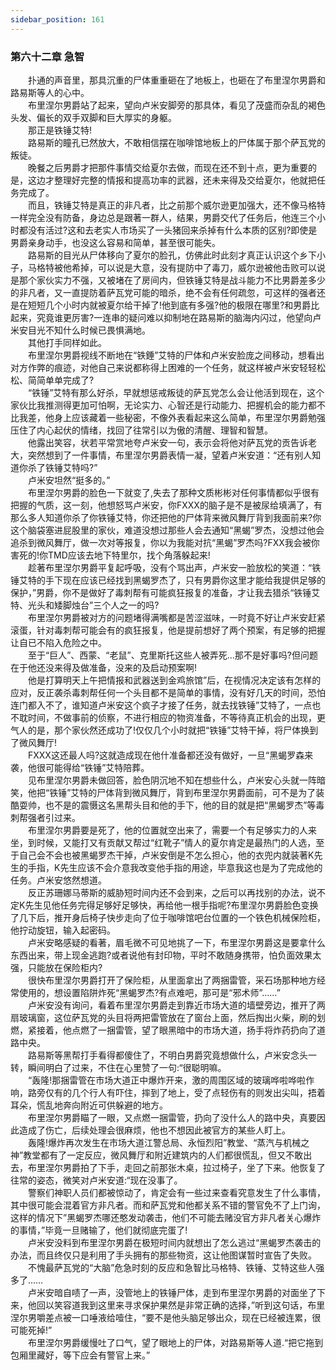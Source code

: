 ```yaml
---
sidebar_position: 161
---
```

### 第六十二章 急智  


　　扑通的声音里，那具沉重的尸体重重砸在了地板上，也砸在了布里涅尔男爵和路易斯等人的心中。  
　　布里涅尔男爵站了起来，望向卢米安脚旁的那具体，看见了茂盛而杂乱的褐色头发、偏长的双手双脚和巨大厚实的身躯。  
　　那正是铁锤艾特!  
　　路易斯的瞳孔已然放大，不敢相信摆在咖啡馆地板上的尸体属于那个萨瓦党的叛徒。  
　　晚餐之后男爵才把那件事情交给夏尔去做，而现在还不到十点，更为重要的是，这边才整理好完整的情报和提高功率的武器，还未来得及交给夏尔，他就把任务完成了。  
　　而且，铁锤艾特是真正的非凡者，比之前那个威尔逊更加强大，还不像马格特一样完全没有防备，身边总是跟著一群人，结果，男爵交代了任务后，他连三个小时都没有活过?这和去老实人市场买了一头猪回来杀掉有什么本质的区别?即使是男爵亲身动手，也没这么容易和简单，甚至很可能失。  
　　路易斯的目光从尸体移向了夏尔的脸孔，仿佛此时此刻才真正认识这个乡下小子，马格特被他希掉，可以说是大意，没有提防中了毒刀，威尔逊被他击败可以说是那个家伙实力不强，又被堵在了房间内，但铁锤艾特是战斗能力不比男爵差多少的非凡者，又一直提防着萨瓦党可能的暗杀，绝不会有任何疏忽，可这样的强者还是在短短几个小时内就被夏尔给干掉了!他到底有多强?他的极限在哪里?和男爵比起来，究竟谁更厉害?一连串的疑问难以抑制地在路易斯的脑海内闪过，他望向卢米安目光不知什么时候已畏惧满地。  
　　其他打手同样如此。  
　　布里涅尔男爵视线不断地在“铁錘”艾特的尸体和卢米安脸庞之间移动，想看出对方作弊的痕迹，对他自己来说都称得上困难的一个任务，就这样被卢米安轻轻松松、简简单单完成了?  
　　“铁锤”艾特有那么好杀，早就想惩戒叛徒的萨瓦党怎么会让他活到现在，这个家伙比我推测得更加可怕啊，无论实力、心智还是行动能力、把握机会的能力都不比我差，他身上应该藏着一些秘密，不像外表看起来这么简单，布里涅尔男爵勉强压住了内心起伏的情绪，找回了往常引以为傲的清醒、理智和智慧。  
　　他露出笑容，状若平常赏地夸卢米安一句，表示会将他对萨瓦党的贡告诉老大，突然想到了一件事情，布里涅尔男爵表情一凝，望着卢米安道：“还有别人知道你杀了铁锤艾特吗?”  
　　卢米安坦然“挺多的。”  
　　布里涅尔男爵的脸色一下就变了,失去了那种文质彬彬对任何事情都似乎很有把握的气质，这一刻，他想怒骂卢米安，你FXXX的脑子是不是被尿给填满了，有那么多人知道你杀了你铁锤艾特，你还把他的尸体背来微风舞厅背到我面前来?你这个脑袋塞进屁股里的家伙，难道没想过那些人会去通知“黑蝎”罗杰，没想过他会追杀到微风舞厅，做一次对等报复，你以为我能对抗“黑蝎”罗杰吗?FXX我会被你害死的!你TMD应该去地下特里尔，找个角落躲起来!  
　　趁著布里涅尔男爵平复起呼吸，没有个骂出声，卢米安一脸放松的笑道：“铁锤艾特的手下现在应该已经找到黑蝎罗杰了，只有男爵你这里才能给我提供足够的保护，”男爵，你不是做好了毒刺帮有可能疯狂报复的准备，才让我去猎杀“铁锤艾特、光头和矮脚烛台”三个人之一的吗?  
　　布里涅尔男爵被对方的问题堵得满嘴都是苦涩滋味，一时竟不好让卢米安赶紧滚蛋，针对毒刺帮可能会有的疯狂报复，他是提前想好了两个预案，有足够的把握让自已不陷入危险之中。  
　　至于“巨人”、西蒙、“老鼠”、克里斯托这些人被弄死…那不是好事吗?但问题在于他还没来得及做准备，没来的及启动预案啊!  
　　他是打算明天上午把情报和武器送到金鸡旅馆”后，在视情况决定该有怎样的应对，反正袭杀毒刺帮任何一个头目都不是简单的事情，没有好几天的时间，恐怕连门都入不了，谁知道卢米安这个疯子才接了任务，就去找铁锤”艾特了，一点也不耽时间，不做事前的侦察，不进行相应的物资准备，不等待真正机会的出现，更气人的是，那个家伙然还成功了!仅仅几个小时就把“铁锤”艾特干掉，将尸体换到了微风舞厅!  
　　FXXX这还最人吗?这就造成现在他什准备都还没有做好，一旦“黑蝎罗森来袭，他很可能得给“铁锤”艾特陪葬。  
　　见布里涅尔男爵未做回答，脸色阴沉地不知在想些什么，卢米安心头就一阵暗笑，他把“铁锤”艾特的尸体背到微风舞厅，背到布里涅尔男爵面前，可不是为了装酷耍帅，也不是的震慑这名黑帮头目和他的手下，他的目的就是把“黑蝎罗杰”等毒刺帮强者引过来。  
　　布里涅尔男爵要是死了，他的位置就空出来了，需要一个有足够实力的人来坐，到时候，又能打又有贡献又帮过“红靴子”情人的夏尔肯定是最热门的人选，至于自己会不会也被黑蝎罗杰干掉，卢米安倒是不怎么担心，他的衣兜内就装著K先生的手指，K先生应该不会介意我改变他手指的用途，毕意我这也是为了完成他的任务。卢米安悠然想道。  
　　反正苏珊娜马蒂斯的威胁短时间内还不会到来，之后可以再找别的办法，说不定K先生见他任务完得足够好足够快，再给他一根手指呢?布里涅尔男爵脸色变换了几下后，推开身后椅子快步走向了位于咖啡馆吧台位置的一个铁色机械保险柜，他拧动旋钮，输入起密码。  
　　卢米安略感疑的看著，眉毛微不可见地挑了一下，布里涅尔男爵这是要拿什么东西出来，带上现金逃跑?或者说他有封印物，平时不敢随身携带，怕负面效果太强，只能放在保险柜内?  
　　很快布里涅尔男爵打开了保险柜，从里面拿出了两捆雷管，采石场那种地方经常使用的，想设置陷阱炸死“黑蝎罗杰?有点难吧，那可是“邪术师”……”  
　　卢米安没有询问，看着布里涅尔男爵走到靠近市场大道的墙壁旁边，推开了两扇玻璃窗，这位萨瓦党的头目将两把雷管放在了窗台上面，然后掏出火柴，刷的划燃，紧接着，他点燃了一捆雷管，望了眼黑暗中的市场大道，扬手将炸药扔向了道路中央。  
　　路易斯等黑帮打手看得都傻住了，不明白男爵究竟想做什么，卢米安念头一转，瞬间明白了过来，不住在心里赞了一句:“很聪明嘛。  
　　“轰隆!那捆雷管在市场大道正中爆炸开来，激的周围区域的玻璃哗啦哗啦作响，路旁仅有的几个行人有吓住，摔到了地上，受了点轻伤有的则发出尖叫，捂着耳朵，慌乱地奔向附近可供躲避的地方。  
　　布里涅尔男爵瞄了一眼，又点燃一捆雷管，扔向了没什么人的路中央，真要因此造成了伤亡，后续处理会很麻烦，他也不想因此被官方的某些人盯上。  
　　轰隆!爆炸再次发生在市场大道江警总局、永恒烈阳”教堂、“蒸汽与机械之神”教堂都有了一定反应，微风舞厅和附近建筑内的人们都很慌乱，但又不敢出去，布里涅尔男爵拍了下手，走回之前那张木桌，拉过椅子，坐了下来。他恢复了往常的姿态，微笑对卢米安道:“现在没事了。  
　　警察们神职人员们都被惊动了，肯定会有一些过来查看究意发生了什么事情，其中很可能会混着官方非凡者。而和萨瓦党和他都关系不错的警官免不了上门询，这样的情况下”黑蝎罗杰哪还憨发动袭击，他们不可能去赌没官方非凡者关心爆炸的事情，”毕竟一旦赌输了，他们就彻底完蛋了!  
　　卢米安没料到布里涅尔男爵在极短时间内就想出了怎么逃过“黑蝎罗杰袭击的办法，而且终仅只是利用了手头拥有的那些物资，这让他图谋暂时宣告了失败。  
　　不愧最萨瓦党的“大脑”危急时刻的反应和急智比马格特、铁锤、艾特这些人强多了……  
　　卢米安暗自啧了一声，没管地上的铁锤尸体，走到布里涅尔男爵的对面坐了下来，他回以笑容道我到这里来寻求保护果然是非常正确的选择，”听到这句话，布里涅尔男嚼差点被一口唾液给噎住，“要不是他头脑足够出众，现在已经被连累，很可能死掉!”  
　　布里涅尔男爵缓慢吐了口气，望了眼地上的尸体，对路易斯等人道.“把它拖到包厢里藏好，等下应会有警官上来。”  
